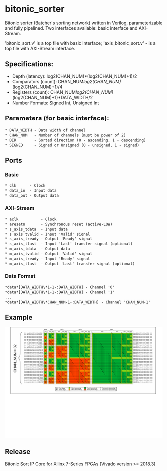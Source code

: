 # bitonic_sorter
Bitonic sorter (Batcher's sorting network) written in Verilog, parameterizable and fully pipelined.
Two interfaces available: basic interface and AXI-Stream.

'bitonic_sort.v' is a top file with basic interface;
'axis_bitonic_sort.v' - is a top file with AXI-Stream interface.

## Specifications:
* Depth (latency): log2(CHAN_NUM)*(log2(CHAN_NUM)+1)/2
* Comparators (count): CHAN_NUM*log2(CHAN_NUM)*(log2(CHAN_NUM)+1)/4
* Registers (count): CHAN_NUM*log2(CHAN_NUM)*(log2(CHAN_NUM)+1)*DATA_WIDTH/2
* Number Formats: Signed Int, Unsigned Int
## Parameters (for basic interface):
	* DATA_WIDTH - Data width of channel
	* CHAN_NUM   - Number of channels (must be power of 2)
	* DIR        - Sorted direction (0 - ascending, 1 - descending)
	* SIGNED     - Signed or Unsigned (0 - unsigned, 1 - signed)
	
## Ports
### Basic
	* clk      - Clock
	* data_in  - Input data
	* data_out - Output data
	
### AXI-Stream
	* aclk          - Clock
	* aresetn       - Synchronous reset (active-LOW)
	* s_axis_tdata  - Input data
	* s_axis_tvalid - Input 'Valid' signal
	* s_axis_tready - Output 'Ready' signal
	* s_axis_tlast  - Input 'Last' transfer signal (optional)
	* m_axis_tdata  - Output data
	* m_axis_tvalid - Output 'Valid' signal
	* m_axis_tready - Input 'Ready' signal
	* m_axis_tlast  - Output 'Last' transfer signal (optional)
	
### Data Format
	*data*[DATA_WIDTH\*1-1-:DATA_WIDTH] - Channel '0'
	*data*[DATA_WIDTH\*1-1-:DATA_WIDTH] - Channel '1'
	...
	*data*[DATA_WIDTH\*CHAN_NUM-1-:DATA_WIDTH] - Channel 'CHAN_NUM-1'

## Example
![Bitonic Sorter](/img/bitonic.gif)

## Release
Bitonic Sort IP Core for Xilinx 7-Series FPGAs (Vivado version >= 2018.3)